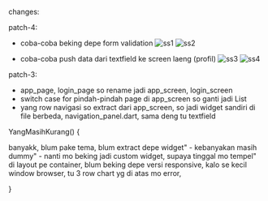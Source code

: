 changes:

patch-4:
- coba-coba beking depe form validation
![ss1](https://github.com/BillyOroh/admin_beta/assets/45728852/b2ee8b8b-68c1-4e38-820c-12d647736c58)
![ss2](https://github.com/BillyOroh/admin_beta/assets/45728852/c1246f5e-166f-4511-95d0-4813433cf232)

- coba-coba push data dari textfield ke screen laeng (profil)
![ss3](https://github.com/BillyOroh/admin_beta/assets/45728852/43786e03-6436-4daf-8740-736c08472c35)
![ss4](https://github.com/BillyOroh/admin_beta/assets/45728852/a556de51-9799-4190-a581-077bfaa33759)



patch-3:
- app_page, login_page so rename jadi app_screen, login_screen
- switch case for pindah-pindah page di app_screen so ganti jadi List
- yang row navigasi so extract dari app_screen, so jadi widget sandiri di file berbeda, navigation_panel.dart, sama deng tu textfield




YangMasihKurang() {

banyakk,
blum pake tema,
blum extract depe widget" - kebanyakan masih dummy" - nanti mo beking jadi custom widget, supaya tinggal mo tempel" di layout pe container,
blum beking depe versi responsive, kalo se kecil window browser, tu 3 row chart yg di atas mo error,

}
